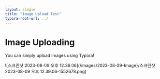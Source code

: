 ```yaml
---
layout: single
title: "Image Upload Test"
typora-root-url: ../
---
```


# Image Uploading



You can simply upload images using Typora!

![스크린샷 2023-08-09 오후 12.39.06](/images/2023-08-09-Image}/스크린샷 2023-08-09 오후 12.39.06-1552678.png)
